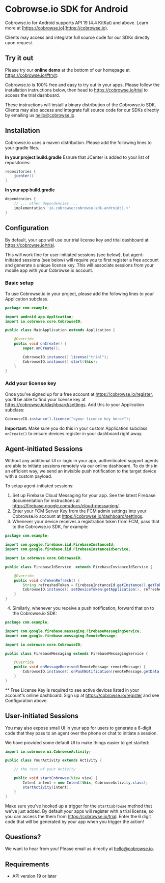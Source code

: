 # Cobrowse.io SDK for Android

Cobrowse.io for Android supports API 19 (4.4 KitKat) and above. Learn more at [https://cobrowse.io](https://cobrowse.io).

Clients may access and integrate full source code for our SDKs directly upon request. 

## Try it out

Please try our **online demo** at the bottom of our homepage at <https://cobrowse.io/#tryit>.

Cobrowse.io is 100% free and easy to try out in your apps. Please follow the installation instructions below, then head to <https://cobrowse.io/trial> to access the trial dashboard.

These instructions will install a binary distribution of the Cobrowse.io SDK. Clients may also access and integrate full source code for our SDKs directly by emailing us [hello@cobrowse.io](mailto:hello@cobrowse.io).

## Installation

Cobrowse.io uses a maven distribution. Please add the following lines to your gradle files.

**In your project build.gradle**
Esnure that JCenter is added to your list of repositories:
```gradle
repositories {
    jcenter()
}
```

**In your app build.gradle**
```gradle
dependencies {
    // ... other dependencies ...
    implementation 'io.cobrowse:cobrowse-sdk-android:1.+'
}
```

## Configuration

By default, your app will use our trial license key and trial dashboard at <https://cobrowse.io/trial>.

This will work fine for user-initiated sessions (see below), but agent-initiated sessions (see below) will require you to first register a free account and generate a unique license key. This will associate sessions from your mobile app with your Cobrowse.io account.

### Basic setup

To use Cobrowse.io in your project, please add the following lines to your Application subclass.

```java
package com.example;

import android.app.Application;
import io.cobrowse.core.CobrowseIO;

public class MainApplication extends Application {

    @Override
    public void onCreate() {
        super.onCreate();

        CobrowseIO.instance().license("trial");
        CobrowseIO.instance().start(this);
    }
}
```

### Add your license key
Once you've signed up for a free account at <https://cobrowse.io/register>, you'll be able to find your license key at <https://cobrowse.io/dashboard/settings>. Add this to your Application subclass:
```java
CobrowseIO.instance().license("<your license key here>");
```
**Important:** Make sure you do this in your custom Application subclass `onCreate()` to ensure devices register in your dashboard right away.

## Agent-initiated Sessions

Without any additional UI or logic in your app, authenticated support agents are able to initiate sessions remotely via our online dashboard. To do this in an efficient way, we send an invisible push notification to the target device with a custom payload.

To setup agent-initiated sessions:

1. Set up Firebase Cloud Messaging for your app. See the latest Firebase documentation for instructions at <https://firebase.google.com/docs/cloud-messaging/>.
2. Enter your FCM Server Key from the FCM admin settings into your Cobrowse.io account at https://cobrowse.io/dashboard/settings.
3. Whenever your device receives a registration token from FCM, pass that to the Cobrowse.io SDK, for example:

```java
package com.example;

import com.google.firebase.iid.FirebaseInstanceId;
import com.google.firebase.iid.FirebaseInstanceIdService;

import io.cobrowse.core.CobrowseIO;

public class FirebaseIdService  extends FirebaseInstanceIdService {

    @Override
    public void onTokenRefresh() {
        String refreshedToken = FirebaseInstanceId.getInstance().getToken();
        CobrowseIO.instance().setDeviceToken(getApplication(), refreshedToken);
    }
}
```
4. Similarly, whenever you receive a push notification, forward that on to the Cobrowse.io SDK:

```java
package com.example;

import com.google.firebase.messaging.FirebaseMessagingService;
import com.google.firebase.messaging.RemoteMessage;

import io.cobrowse.core.CobrowseIO;

public class FirebaseMessaging extends FirebaseMessagingService {

    @Override
    public void onMessageReceived(RemoteMessage remoteMessage) {
        CobrowseIO.instance().onPushNotification(remoteMessage.getData());
    }
}
```
** Free License Key is required to see active devices listed in your account's online dashboard. Sign up at <https://cobrowse.io/register> and see Configuration above.


## User-initiated Sessions

You may also expose small UI in your app for users to generate a 6-digit code that they pass to an agent over the phone or chat to initiate a session. 

We have provided some default UI to make things easier to get started:

```java
import io.cobrowse.ui.CobrowseActivity;

public class YourActivity extends Activity {

    // the rest of your Activity

    public void startCobrowse(View view) {
        Intent intent = new Intent(this, CobrowseActivity.class);
        startActivity(intent);
    }
}
```

Make sure you've hooked up a trigger for the `startCobrowse` method that we've just added. By default your apps will register with a trial license, so you can access the them from <https://cobrowse.io/trial>. Enter the 6 digit code that will be generated by your app when you trigger the action!

## Questions?
We want to hear from you! Please email us directly at [hello@cobrowse.io](mailto:hello@cobrowse.io).

## Requirements

* API version 19 or later

